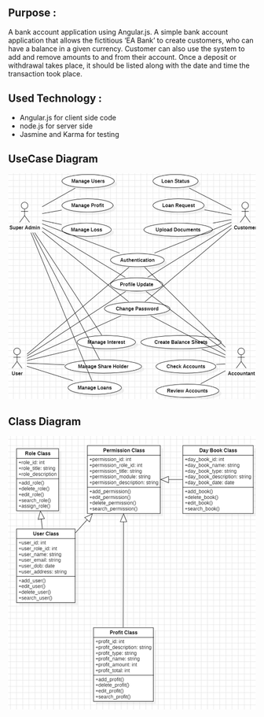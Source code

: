 ## Purpose : 
A bank account application using Angular.js. A simple bank account application that allows the fictitious ‘EA Bank’ to create customers, who can have a balance in a given currency. Customer can also use the system to add and remove amounts to and from their account. Once a
deposit or withdrawal takes place, it should be listed along with the date and time the transaction took place.

## Used Technology :
* Angular.js for client side code 
* node.js for server side
* Jasmine and Karma for testing

## UseCase Diagram
![alt text](UseCase.png)

## Class Diagram
![alt text](Class.png)